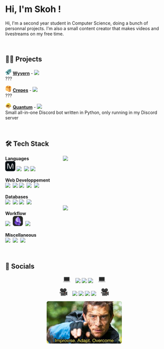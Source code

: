 # Hi, I'm Skoh !
Hi, I'm a second year student in Computer Science, doing a bunch of personnal projects. I'm also a small content creator that makes videos and livestreams on my free time.


<br>


## 👨‍💻 Projects

<a href="#👨‍💻 Projects"><img src="./images/projects/wyvern.webp" width="20px"/></a>
<a href="https://github.com/SkohTV/Wyvern"><b>Wyvern</b></a> -
<a href="#👨‍💻 Projects"><img src="https://skillicons.dev/icons?i=cpp,cmake" height="12px"></a><br>
???
<br>

<a href="#👨‍💻 Projects"><img src="./images/projects/pancakes.png" width="20px"/></a>
<a href="https://github.com/SkohTV/Crepes"><b>Crepes</b></a> -
<a href="#👨‍💻 Projects"><img src="https://skillicons.dev/icons?i=rust" height="12px"></a><br>
???
<br>

<a href="#👨‍💻 Projects"><img src="./images/projects/quantum.png" width="20px"/></a>
<a href="https://github.com/SkohTV/Quantum-bot"><b>Quantum</b></a> -
<a href="#👨‍💻 Projects"><img src="https://skillicons.dev/icons?i=python" height="12px"></a><br>
Small all-in-one Discord bot written in Python, only running in my Discord server
<br>


<br>


## 🛠 Tech Stack

<p align=center><div>
		<a href="#🛠 Tech Stack"><img align=right width=320 src=https://github-readme-stats.vercel.app/api/top-langs/?username=SkohTV&langs_count=10&theme=onedark&layout=compact&hide_border=true&count_private=true&hide=HTML,Shell,CSS,Makefile,Less,Sass,CMake,SCSS></a>
<b>Languages</b><br>
	<a href="https://docs.modular.com/mojo/programming-manual.html"><img src="./images/icons/mojo.png" height="32px" style="border-radius:6px"></a>
	<a href="https://www.python.org"><img src="https://skillicons.dev/icons?i=python" height="16px"></a>&nbsp;
	<a href="https://www.cplusplus.com"><img src="https://skillicons.dev/icons?i=cpp" height="32px"></a>
	<a href="https://www.cprogramming.com"><img src="https://skillicons.dev/icons?i=c" height="16px"></a>&nbsp;
	<!-- <a href="https://www.rust-lang.org"><img src="https://skillicons.dev/icons?i=rust" height="32px"></a>&nbsp;&nbsp;&nbsp;&nbsp; -->
	<!-- <a href="https://www.java.com"><img src="https://skillicons.dev/icons?i=java" height="32px"></a>&nbsp; -->
	<!-- <a href="https://learn.microsoft.com/en-us/dotnet/csharp/"><img src="https://skillicons.dev/icons?i=cs" height="32px"></a> -->
<br><br><b>Web Developpement</b><br>
	<a href="https://developer.mozilla.org/en-US/docs/Web/HTML"><img src="https://skillicons.dev/icons?i=html" height="32px"></a>&nbsp;
	<a href="https://sass-lang.com"><img src="https://skillicons.dev/icons?i=sass" height="32px"></a>
	<a href="https://developer.mozilla.org/en-US/docs/Web/CSS/"><img src="https://skillicons.dev/icons?i=css" height="16px"></a>&nbsp;
	<a href="https://developer.mozilla.org/en-US/docs/Web/JavaScript/"><img src="https://skillicons.dev/icons?i=js" height="32px"></a>&nbsp;
	<a href="https://www.php.net"><img src="https://skillicons.dev/icons?i=php" height="32px"></a>&nbsp;
	<!-- <a href="https://tailwindcss.com"><img src="https://skillicons.dev/icons?i=tailwind" height="32px"></a>&nbsp; -->
<br><br><b>Databases</b><br>
	<a href="https://www.mongodb.com"><img src="https://skillicons.dev/icons?i=mongodb" height="32px"></a>&nbsp;
	<a href="https://www.mysql.com"><img src="https://skillicons.dev/icons?i=mysql" height="32px"></a>
	<a href="https://www.sqlite.org"><img src="https://skillicons.dev/icons?i=sqlite" height="16px"></a>&nbsp;
	<!-- <a href="https://cassandra.apache.org"><img src="https://skillicons.dev/icons?i=cassandra" height="32px"></a>&nbsp; -->
	<a href="https://redis.io"><img src="https://skillicons.dev/icons?i=redis" height="32px"></a>&nbsp;
		<br><a href="#🛠 Tech Stack"><img width=320 align=right src="https://github-profile-trophy.vercel.app/?username=skohTV&row=2&column=3&theme=onedark&no-frame=true"></a>
<br><b>Workflow</b><br>
	<a href="https://github.com/torvalds/linux"><img src="https://skillicons.dev/icons?i=linux" height="32px"></a>&nbsp;
	<!-- <a href="https://nixos.org"><img src="./images/icons/nix.png" height="32px"></a> -->
	<!-- <a href="https://github.com/torvalds/linux"><img src="https://skillicons.dev/icons?i=linux" height="16px"></a>&nbsp; -->
	<!-- <a href="https://neovim.io"><img src="https://skillicons.dev/icons?i=neovim" height="32px"></a> -->
	<!-- <a href="https://github.com/vim"><img src="https://skillicons.dev/icons?i=vim" height="16px"></a>&nbsp; -->
	<a href="https://obsidian.md"><img src="./images/icons/obsidian.png" height="32px"></a>&nbsp;
	<a href="https://code.visualstudio.com"><img src="https://skillicons.dev/icons?i=vscode" height="32px"></a>&nbsp;
<br><br><b>Miscellaneous</b><br>
	<a href="https://www.docker.com"><img src="https://skillicons.dev/icons?i=docker" height="32px"></a>&nbsp;
	<a href="https://www.gnu.org/software/bash/"><img src="https://skillicons.dev/icons?i=bash" height="32px"></a>&nbsp;
	<!-- <a href="https://docs.microsoft.com/en-us/powershell/"><img src="https://skillicons.dev/icons?i=powershell" height="32px"></a>&nbsp; -->
	<a href="https://cmake.org"><img src="https://skillicons.dev/icons?i=cmake" height="32px"></a>
<br><div></p>


<br>


## 🔮 Socials


<p align="center">
	<a href="#🔮 Socials"><img src="./images/laptop.png" width="24px"></a>
	<span>&nbsp;&nbsp;</span>
	<a href="https://github.com/SkohTV" target="_blank"><img src="https://img.shields.io/badge/Github-%23000000.svg?logo=Github&logoColor=white" style="vertical-align:center"/></a>
	<a href="https://stackoverflow.com/users/21143650/skoh"><img src="https://img.shields.io/badge/Stack%20Overflow-FF6600.svg?logo=Stack%20Overflow&logoColor=white" style="vertical-align:center"/></a>
	<a href="https://www.linkedin.com/in/noé-lorret-despret-650721279" target="_blank"><img src="https://img.shields.io/badge/LinkedIn-%230077B5.svg?logo=linkedin&logoColor=white" style="vertical-align:center"/></a>
	<span>&nbsp;&nbsp;</span>
	<a href="#🔮 Socials"><img src="./images/laptop.png" width="24px"></a>
</p>

<p align="center">
	<a href="#🔮 Socials"><img src="./images/camera.png" width="24px"></a>
	<span>&nbsp;&nbsp;</span>
	<a href="https://youtube.com/@Skoh"><img src="https://img.shields.io/badge/YouTube-%23FF0000.svg?logo=YouTube&logoColor=white" style="vertical-align:center"/></a>
	<a href="https://discord.gg/G8hrncZ"><img src="https://img.shields.io/badge/Discord-%237289DA.svg?logo=Discord&logoColor=white" style="vertical-align:center"/></a>
	<a href="https://instagram.com/SkohTV"><img src="https://img.shields.io/badge/Instagram-%23E4405F.svg?logo=Instagram&logoColor=white" style="vertical-align:center"/></a>
	<a href="https://tiktok.com/@skohtv"><img src="https://img.shields.io/badge/TikTok-%23000000.svg?logo=TikTok&logoColor=white" style="vertical-align:center"/></a>
	<span>&nbsp;&nbsp;</span>
	<a href="#🔮 Socials"><img src="./images/camera.png" width="24px"></a>
</p>

<div align=center>
	<a href="#🔮 Socials">
		<img align=center style="border-radius:5px" width=240 src="./images/overcome.png">
	</a>
</div>



<!-- 


	For links to tech stacks icon : https://skillicons.dev
	For links to tech stacks url : https://rahuldkjain.github.io/gh-profile-readme-generator/
	For pannels : https://gprm.itsvg.in


-->

